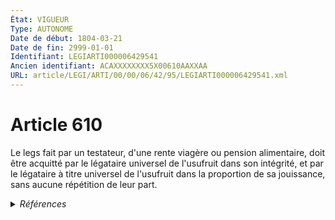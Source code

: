 ```yaml
---
État: VIGUEUR
Type: AUTONOME
Date de début: 1804-03-21
Date de fin: 2999-01-01
Identifiant: LEGIARTI000006429541
Ancien identifiant: ACAXXXXXXXX5X00610AAXXAA
URL: article/LEGI/ARTI/00/00/06/42/95/LEGIARTI000006429541.xml
---
```


<h1>Article 610</h1>

Le legs fait par un testateur, d'une rente viagère ou pension alimentaire, doit
être acquitté par le légataire universel de l'usufruit dans son intégrité, et
par le légataire à titre universel de l'usufruit dans la proportion de sa
jouissance, sans aucune répétition de leur part.


<details>
  <summary><em>Références</em></summary>

  <h2>Références faites par l'article</h2>
  
  <ul>
    <li>
      CODIFICATION source Loi 1804-01-30
    </li>
    <li>
      CREATION source Loi 1804-01-30 promulguée le 9 février 1804
    </li>
  </ul>
</details>
